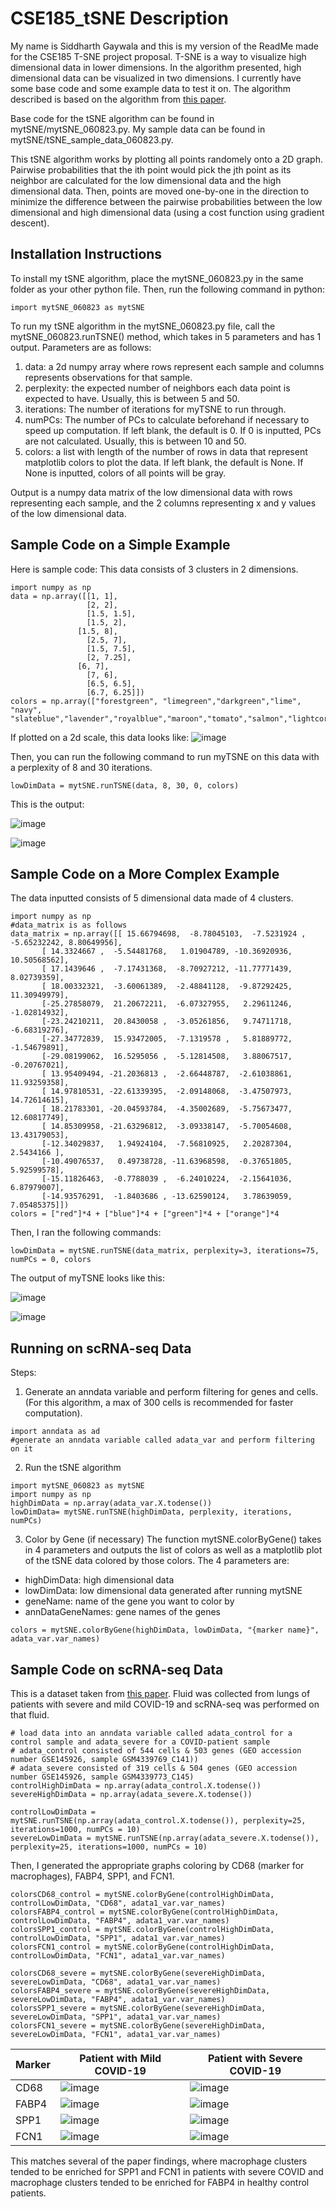 # CSE185_tSNE Description
My name is Siddharth Gaywala and this is my version of the ReadMe made for the CSE185 T-SNE project proposal. T-SNE is a way to visualize high dimensional data in lower dimensions. In the algorithm presented, high dimensional data can be visualized in two dimensions. I currently have some base code and some example data to test it on. The algorithm described is based on the algorithm from [this paper](https://www.jmlr.org/papers/volume9/vandermaaten08a/vandermaaten08a.pdf).

Base code for the tSNE algorithm can be found in mytSNE/mytSNE_060823.py. My sample data can be found in mytSNE/tSNE_sample_data_060823.py.

This tSNE algorithm works by plotting all points randomely onto a 2D graph. Pairwise probabilities that the ith point would pick the jth point as its neighbor are calculated for the low dimensional data and the high dimensional data. Then, points are moved one-by-one in the direction to minimize the difference between the pairwise probabilities between the low dimensional and high dimensional data (using a cost function using gradient descent).

## Installation Instructions
To install my tSNE algorithm, place the mytSNE_060823.py in the same folder as your other python file. Then, run the following command in python:
```
import mytSNE_060823 as mytSNE
```

To run my tSNE algorithm in the mytSNE_060823.py file, call the mytSNE_060823.runTSNE() method, which takes in 5 parameters and has 1 output.
Parameters are as follows:
1. data: a 2d numpy array where rows represent each sample and columns represents observations for that sample.
2. perplexity: the expected number of neighbors each data point is expected to have. Usually, this is between 5 and 50.
3. iterations: The number of iterations for myTSNE to run through. 
4. numPCs: The number of PCs to calculate beforehand if necessary to speed up computation. If left blank, the default is 0. If 0 is inputted, PCs are not calculated. Usually, this is between 10 and 50.
5. colors: a list with length of the number of rows in data that represent matplotlib colors to plot the data. If left blank, the default is None. If None is inputted, colors of all points will be gray.

Output is a numpy data matrix of the low dimensional data with rows representing each sample, and the 2 columns representing x and y values of the low dimensional data.

## Sample Code on a Simple Example
Here is sample code:
This data consists of 3 clusters in 2 dimensions.
```
import numpy as np
data = np.array([[1, 1],
                 [2, 2],
                 [1.5, 1.5],
                 [1.5, 2],
               [1.5, 8],
                 [2.5, 7],
                 [1.5, 7.5],
                 [2, 7.25],
               [6, 7],
                 [7, 6],
                 [6.5, 6.5],
                 [6.7, 6.25]])
colors = np.array(["forestgreen", "limegreen","darkgreen","lime", "navy", "slateblue","lavender","royalblue","maroon","tomato","salmon","lightcoral",])
```

If plotted on a 2d scale, this data looks like:
![image](https://github.com/Siddharth-Gaywala/CSE185_tSNE/assets/38893705/ccda8a2f-d5ef-4a77-9a98-eb37aff5e8e3)


Then, you can run the following command to run myTSNE on this data with a perplexity of 8 and 30 iterations.
```
lowDimData = mytSNE.runTSNE(data, 8, 30, 0, colors)
```
This is the output:

![image](https://github.com/Siddharth-Gaywala/CSE185_tSNE/assets/38893705/add7cd19-a879-4fb0-ab44-8c1d306a2731)

![image](https://github.com/Siddharth-Gaywala/CSE185_tSNE/assets/38893705/7b31b776-976a-4bba-84be-f26c965a6580)

## Sample Code on a More Complex Example

The data inputted consists of 5 dimensional data made of 4 clusters.
```
import numpy as np
#data_matrix is as follows
data_matrix = np.array([[ 15.66794698,  -8.78045103,  -7.5231924 ,  -5.65232242, 8.80649956],
       [ 14.3324667 ,  -5.54481768,   1.01904789, -10.36920936, 10.50568562],
       [ 17.1439646 ,  -7.17431368,  -8.70927212, -11.77771439, 8.02739359],
       [ 18.00332321,  -3.60061389,  -2.48841128,  -9.87292425, 11.30949979],
       [-25.27858079,  21.20672211,  -6.07327955,   2.29611246, -1.02814932],
       [-23.24210211,  20.8430058 ,  -3.05261856,   9.74711718, -6.68319276],
       [-27.34772839,  15.93472005,  -7.1319578 ,   5.81889772, -1.54679891],
       [-29.08199062,  16.5295056 ,  -5.12814508,   3.88067517, -0.20767021],
       [ 13.95409494, -21.2036813 ,  -2.66448787,  -2.61038861, 11.93259358],
       [ 14.97810531, -22.61339395,  -2.09148068,  -3.47507973, 14.72614615],
       [ 18.21783301, -20.04593784,  -4.35002689,  -5.75673477, 12.60817749],
       [ 14.85309958, -21.63296812,  -3.09338147,  -5.70054608, 13.43179053],
       [-12.34029837,   1.94924104,  -7.56810925,   2.20287304, 2.5434166 ],
       [-10.49076537,   0.49738728, -11.63968598,  -0.37651805, 5.92599578],
       [-15.11826463,  -0.7788039 ,  -6.24010224,  -2.15641036, 6.87979007],
       [-14.93576291,  -1.8403686 , -13.62590124,   3.78639059, 7.05485375]])
colors = ["red"]*4 + ["blue"]*4 + ["green"]*4 + ["orange"]*4
```

Then, I ran the following commands:
```
lowDimData = mytSNE.runTSNE(data_matrix, perplexity=3, iterations=75, numPCs = 0, colors
```

The output of myTSNE looks like this:

![image](https://github.com/Siddharth-Gaywala/CSE185_tSNE/assets/38893705/4f4a1649-1b47-45e7-ba48-e47cb2c6f9c3)

![image](https://github.com/Siddharth-Gaywala/CSE185_tSNE/assets/38893705/70341260-26a5-4b22-9b3d-158d8e175a2e)


## Running on scRNA-seq Data
Steps:
1. Generate an anndata variable and perform filtering for genes and cells. (For this algorithm, a max of 300 cells is recommended for faster computation).
```
import anndata as ad
#generate an anndata variable called adata_var and perform filtering on it
```
2. Run the tSNE algorithm
```
import mytSNE_060823 as mytSNE
import numpy as np
highDimData = np.array(adata_var.X.todense())
lowDimData= mytSNE.runTSNE(highDimData, perplexity, iterations, numPCs)
```
3. Color by Gene (if necessary)
The function mytSNE.colorByGene() takes in 4 parameters and outputs the list of colors as well as a matplotlib plot of the tSNE data colored by those colors.
The 4 parameters are:
- highDimData: high dimensional data
- lowDimData: low dimensional data generated after running mytSNE
- geneName: name of the gene you want to color by
- annDataGeneNames: gene names of the genes
```
colors = mytSNE.colorByGene(highDimData, lowDimData, "{marker name}", adata_var.var_names)
```

## Sample Code on scRNA-seq Data
This is a dataset taken from [this paper](https://www.nature.com/articles/s41591-020-0901-9). Fluid was collected from lungs of patients with severe and mild COVID-19 and scRNA-seq was performed on that fluid.

```
# load data into an anndata variable called adata_control for a control sample and adata_severe for a COVID-patient sample
# adata_control consisted of 544 cells & 503 genes (GEO accession number GSE145926, sample GSM4339769_C141))
# adata_severe consisted of 319 cells & 504 genes (GEO accession number GSE145926, sample GSM4339773_C145)
controlHighDimData = np.array(adata_control.X.todense())
severeHighDimData = np.array(adata_severe.X.todense())

controlLowDimData = mytSNE.runTSNE(np.array(adata_control.X.todense()), perplexity=25, iterations=1000, numPCs = 10)
severeLowDimData = mytSNE.runTSNE(np.array(adata_severe.X.todense()), perplexity=25, iterations=1000, numPCs = 10)
```
Then, I generated the appropriate graphs coloring by CD68 (marker for macrophages), FABP4, SPP1, and FCN1.
```
colorsCD68_control = mytSNE.colorByGene(controlHighDimData, controlLowDimData, "CD68", adata1_var.var_names)
colorsFABP4_control = mytSNE.colorByGene(controlHighDimData, controlLowDimData, "FABP4", adata1_var.var_names)
colorsSPP1_control = mytSNE.colorByGene(controlHighDimData, controlLowDimData, "SPP1", adata1_var.var_names)
colorsFCN1_control = mytSNE.colorByGene(controlHighDimData, controlLowDimData, "FCN1", adata1_var.var_names)

colorsCD68_severe = mytSNE.colorByGene(severeHighDimData, severeLowDimData, "CD68", adata1_var.var_names)
colorsFABP4_severe = mytSNE.colorByGene(severeHighDimData, severeLowDimData, "FABP4", adata1_var.var_names)
colorsSPP1_severe = mytSNE.colorByGene(severeHighDimData, severeLowDimData, "SPP1", adata1_var.var_names)
colorsFCN1_severe = mytSNE.colorByGene(severeHighDimData, severeLowDimData, "FCN1", adata1_var.var_names)
```


| Marker      | Patient with Mild COVID-19 | Patient with Severe COVID-19 |
| ----------- | ----------- | -----|
| CD68      | ![image](https://github.com/Siddharth-Gaywala/CSE185_tSNE/assets/38893705/22f1d448-934f-4121-95d5-ed3f77d6346b)       | ![image](https://github.com/Siddharth-Gaywala/CSE185_tSNE/assets/38893705/3d63b905-80b0-49b3-93ca-2b4d9dfafb0c) |
| FABP4   | ![image](https://github.com/Siddharth-Gaywala/CSE185_tSNE/assets/38893705/4fdd5d10-37a2-4c07-9f1e-e23d197384c2)        | ![image](https://github.com/Siddharth-Gaywala/CSE185_tSNE/assets/38893705/fb56d1ab-e1d8-4ca3-ba3f-c5a21a61ce10) |
| SPP1   | ![image](https://github.com/Siddharth-Gaywala/CSE185_tSNE/assets/38893705/ef39cdec-d1cf-4d51-a1de-29bfa4779739)        | ![image](https://github.com/Siddharth-Gaywala/CSE185_tSNE/assets/38893705/3b24ce95-0f55-4879-bd18-3cefd7a51118) |
| FCN1   | ![image](https://github.com/Siddharth-Gaywala/CSE185_tSNE/assets/38893705/7566742b-4029-4ee4-b397-dfcf51c16ea5)        | ![image](https://github.com/Siddharth-Gaywala/CSE185_tSNE/assets/38893705/2ce94888-f9a3-4b35-bbb2-342c0f836bc0) |

This matches several of the paper findings, where macrophage clusters tended to be enriched for SPP1 and FCN1 in patients with severe COVID and macrophage clusters tended to be enriched for FABP4 in healthy control patients.
